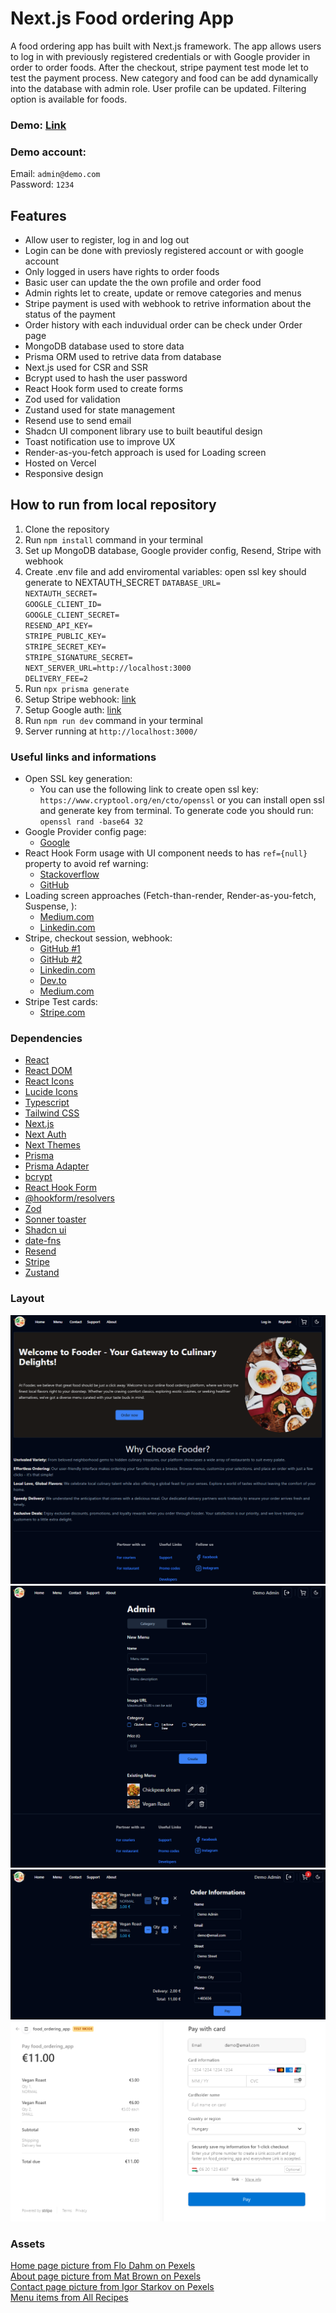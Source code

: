 # **Next.js Food ordering App**

A food ordering app has built with Next.js framework. The app allows users to log in with previously registered credentials or with Google provider in order to order foods. After the checkout, stripe payment test mode let to test the payment process. New category and food can be add dynamically into the database with admin role. User profile can be updated. Filtering option is available for foods.

### Demo: [Link](https://github.com/infit007/food-ordering-app)

### Demo account:

Email: `admin@demo.com`<br>
Password: `1234`

## Features

- Allow user to register, log in and log out
- Login can be done with previosly registered account or with google account
- Only logged in users have rights to order foods
- Basic user can update the the own profile and order food
- Admin rights let to create, update or remove categories and menus
- Stripe payment is used with webhook to retrive information about the status of the payment
- Order history with each induvidual order can be check under Order page
- MongoDB database used to store data
- Prisma ORM used to retrive data from database
- Next.js used for CSR and SSR
- Bcrypt used to hash the user password
- React Hook form used to create forms
- Zod used for validation
- Zustand used for state management
- Resend use to send email
- Shadcn UI component library use to built beautiful design
- Toast notification use to improve UX
- Render-as-you-fetch approach is used for Loading screen
- Hosted on Vercel
- Responsive design

## How to run from local repository

1. Clone the repository
2. Run `npm install` command in your terminal
3. Set up MongoDB database, Google provider config, Resend, Stripe with webhook
4. Create .env file and add enviromental variables:
   open ssl key should generate to NEXTAUTH_SECRET
   `DATABASE_URL=`<br>
   `NEXTAUTH_SECRET=`<br>
   `GOOGLE_CLIENT_ID=`<br>
   `GOOGLE_CLIENT_SECRET=`<br>
   `RESEND_API_KEY=`<br>
   `STRIPE_PUBLIC_KEY=`<br>
   `STRIPE_SECRET_KEY=`<br>
   `STRIPE_SIGNATURE_SECRET=`<br>
   `NEXT_SERVER_URL=http://localhost:3000`<br>
   `DELIVERY_FEE=2`
5. Run `npx prisma generate`
6. Setup Stripe webhook: [link](https://dashboard.stripe.com/test/webhooks)
7. Setup Google auth: [link](https://console.developers.google.com/apis/credentials)
8. Run `npm run dev` command in your terminal
9. Server running at `http://localhost:3000/`

### Useful links and informations

- Open SSL key generation:
  - You can use the following link to create open ssl key: `https://www.cryptool.org/en/cto/openssl` or you can install open ssl and generate key from terminal. To generate code you should run: `openssl rand -base64 32`
- Google Provider config page:
  - [Google](https://console.developers.google.com/apis/credentials)
- React Hook Form usage with UI component needs to has `ref={null}` property to avoid ref warning:
  - [Stackoverflow](https://stackoverflow.com/questions/67877887/react-hook-form-v7-function-components-cannot-be-given-refs-attempts-to-access)
  - [GitHub](https://github.com/react-hook-form/react-hook-form/issues/3411)
- Loading screen approaches (Fetch-than-render, Render-as-you-fetch, Suspense, ):
  - [Medium.com](https://medium.com/jspoint/introduction-to-react-v18-suspense-and-render-as-you-fetch-approach-1b259551a4c0)
  - [Linkedin.com](https://www.linkedin.com/pulse/fetch-then-render-render-as-you-fetch-fetch-on-render-amit-pal/)
- Stripe, checkout session, webhook:
  - [GitHub #1](https://github.com/stripe/stripe-node)
  - [GitHub #2](https://github.com/stripe-samples/accept-a-payment/blob/main/prebuilt-checkout-page/server/node/server.js)
  - [Linkedin.com](https://www.linkedin.com/pulse/how-create-stripe-webhook-nextjs-1344-mohsin-ali-soomro/)
  - [Dev.to](https://dev.to/mohsinalisoomro/how-to-create-stripe-webhook-in-nextjs-1344-5fn)
  - [Medium.com](https://medium.com/@levi.schouten.werk/building-a-payment-flow-in-next-js-13-using-stripe-mailsender-and-webhooks-291996bf1b24)
- Stripe Test cards:
  - [Stripe.com](https://stripe.com/docs/checkout/quickstart#testing)

### Dependencies

- [React](https://react.dev/)
- [React DOM](https://www.npmjs.com/package/react-dom)
- [React Icons](https://www.npmjs.com/package/react-icons)
- [Lucide Icons](https://lucide.dev/)
- [Typescript](https://www.typescriptlang.org/)
- [Tailwind CSS](https://tailwindcss.com/)
- [Next.js](https://nextjs.org/)
- [Next Auth](https://next-auth.js.org/)
- [Next Themes](https://www.npmjs.com/package/next-themes)
- [Prisma](https://www.prisma.io/)
- [Prisma Adapter](https://authjs.dev/reference/adapter/prisma)
- [bcrypt](https://www.npmjs.com/package/bcrypt)
- [React Hook Form](https://react-hook-form.com/)
- [@hookform/resolvers](https://www.npmjs.com/package/@hookform/resolvers)
- [Zod](https://zod.dev/)
- [Sonner toaster](https://sonner.emilkowal.ski/)
- [Shadcn ui](https://ui.shadcn.com/)
- [date-fns](https://date-fns.org/)
- [Resend](https://resend.com/)
- [Stripe](https://stripe.com/)
- [Zustand](https://docs.pmnd.rs/zustand/getting-started/introduction)

### Layout

![layout-1 picture](https://github.com/ev0clu/food-ordering-app/blob/main/layout-1.png?raw=true)<br>
![layout-2 picture](https://github.com/ev0clu/food-ordering-app/blob/main/layout-2.png?raw=true)<br>
![layout-3 picture](https://github.com/ev0clu/food-ordering-app/blob/main/layout-3.png?raw=true)<br>
![layout-4  picture](https://github.com/ev0clu/food-ordering-app/blob/main/layout-4.png?raw=true)<br>

### Assets

[Home page picture from Flo Dahm on Pexels](https://www.pexels.com/photo/dinnerware-on-table-541216/)<br>
[About page picture from Mat Brown on Pexels](https://www.pexels.com/photo/close-up-photo-of-dinnerware-set-on-top-of-table-with-glass-cups-1395967/)<br>
[Contact page picture from Igor Starkov on Pexels](https://www.pexels.com/photo/two-green-potted-plants-791810/)<br>
[Menu items from All Recipes](https://www.allrecipes.com/)<br>
